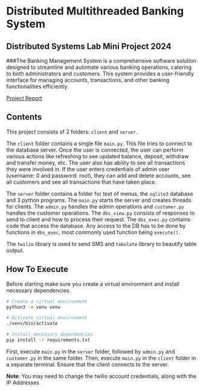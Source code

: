# Distributed Multithreaded Banking System
## Distributed Systems Lab Mini Project 2024
###The Banking Management System is a comprehensive software solution designed to streamline and automate various banking operations, catering to both administrators and customers. This system provides a user-friendly interface for managing accounts, transactions, and other banking functionalities efficiently.



[Project Report](https://github.com/anurag1942003/Distributed-Banking-System/blob/main/DS-Mini%20Project%20Report.pdf)




## Contents

This project consists of 2 folders: `client` and `server`.

The `client` folder contains a single file `main.py`. This file tries to
connect to the database server. Once the user is connected, the user can perform
various actions like refreshing to see updated balance, deposit, withdraw and 
transfer money, etc. The user also has ability to see all transactions they were
involved in.
If the user enters credentials of admin user (username: 0 and password: root), they can add and delete accounts, see all customers and see all transactions that have taken place.

The `server` folder contains a folder for text of menus, the `sqlite3` database and
3 python programs. The `main.py` starts the server and creates threads for clients.
The `admin.py` handles the admin operations and `customer.py` handles the customer operations.
The `dbs_view.py` consists of responses to send to client and how to process their 
request. The `dbs_exec.py` contains code that access the database. Any access to the
DB has to be done by functions in `dbs_exec`, most commonly used function being
`execute()`.

The `twilio` library is used to send SMS and `tabulate` library to beautify table
output.

## How To Execute

Before starting make sure you create a virtual environment and install necessary
dependencies.

```bash
# Create a virtual environment
python3 -m venv venv

# Activate virtual environment
./venv/bin/activate

# Install necessary dependencies
pip install -r requirements.txt
```

First, execute `main.py` in the `server` folder, followed by `admin.py` and `customer.py` in the same folder. Then, execute `main.py` in the `client` folder in a separate terminal. Ensure that the client connects to the server.

**Note**: You may need to change the twilio account credentials, along with the IP
Addresses
